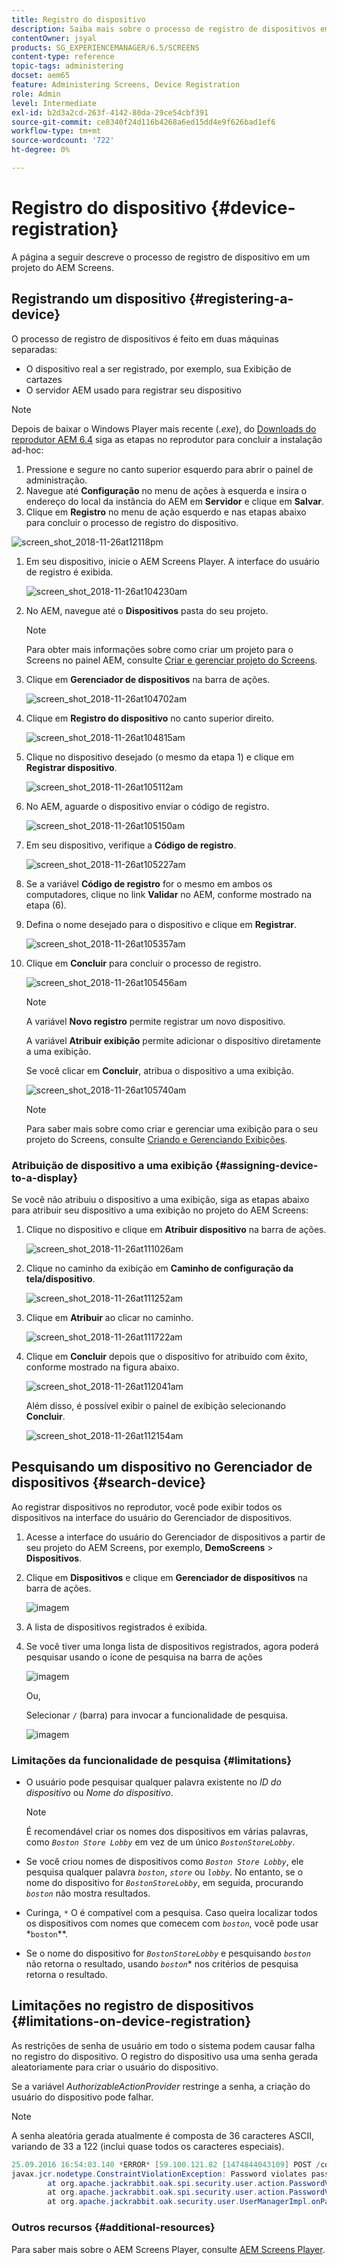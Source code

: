 ```yaml
---
title: Registro do dispositivo
description: Saiba mais sobre o processo de registro de dispositivos em um projeto do AEM Screens.
contentOwner: jsyal
products: SG_EXPERIENCEMANAGER/6.5/SCREENS
content-type: reference
topic-tags: administering
docset: aem65
feature: Administering Screens, Device Registration
role: Admin
level: Intermediate
exl-id: b2d3a2cd-263f-4142-80da-29ce54cbf391
source-git-commit: ce8340f24d116b4268a6ed15dd4e9f626bad1ef6
workflow-type: tm+mt
source-wordcount: '722'
ht-degree: 0%

---
```


# Registro do dispositivo {#device-registration}

A página a seguir descreve o processo de registro de dispositivo em um projeto do AEM Screens.

## Registrando um dispositivo {#registering-a-device}

O processo de registro de dispositivos é feito em duas máquinas separadas:

* O dispositivo real a ser registrado, por exemplo, sua Exibição de cartazes
* O servidor AEM usado para registrar seu dispositivo

>[!NOTE]
>
>Depois de baixar o Windows Player mais recente (*.exe*), do [Downloads do reprodutor AEM 6.4](https://download.macromedia.com/screens/) siga as etapas no reprodutor para concluir a instalação ad-hoc:
>
>1. Pressione e segure no canto superior esquerdo para abrir o painel de administração.
>1. Navegue até **Configuração** no menu de ações à esquerda e insira o endereço do local da instância do AEM em **Servidor** e clique em **Salvar**.
>1. Clique em **Registro** no menu de ação esquerdo e nas etapas abaixo para concluir o processo de registro do dispositivo.
>

![screen_shot_2018-11-26at12118pm](assets/screen_shot_2018-11-26at12118pm.png)

1. Em seu dispositivo, inicie o AEM Screens Player. A interface do usuário de registro é exibida.

   ![screen_shot_2018-11-26at104230am](assets/screen_shot_2018-11-26at104230am.png)

1. No AEM, navegue até o **Dispositivos** pasta do seu projeto.

   >[!NOTE]
   >
   >Para obter mais informações sobre como criar um projeto para o Screens no painel AEM, consulte [Criar e gerenciar projeto do Screens](creating-a-screens-project.md).

1. Clique em **Gerenciador de dispositivos** na barra de ações.

   ![screen_shot_2018-11-26at104702am](assets/screen_shot_2018-11-26at104702am.png)

1. Clique em **Registro do dispositivo** no canto superior direito.

   ![screen_shot_2018-11-26at104815am](assets/screen_shot_2018-11-26at104815am.png)

1. Clique no dispositivo desejado (o mesmo da etapa 1) e clique em **Registrar dispositivo**.

   ![screen_shot_2018-11-26at105112am](assets/screen_shot_2018-11-26at105112am.png)

1. No AEM, aguarde o dispositivo enviar o código de registro.

   ![screen_shot_2018-11-26at105150am](assets/screen_shot_2018-11-26at105150am.png)

1. Em seu dispositivo, verifique a **Código de registro**.

   ![screen_shot_2018-11-26at105227am](assets/screen_shot_2018-11-26at105227am.png)

1. Se a variável **Código de registro** for o mesmo em ambos os computadores, clique no link **Validar** no AEM, conforme mostrado na etapa (6).
1. Defina o nome desejado para o dispositivo e clique em **Registrar**.

   ![screen_shot_2018-11-26at105357am](assets/screen_shot_2018-11-26at105357am.png)

1. Clique em **Concluir** para concluir o processo de registro.

   ![screen_shot_2018-11-26at105456am](assets/screen_shot_2018-11-26at105456am.png)

   >[!NOTE]
   >
   >A variável **Novo registro** permite registrar um novo dispositivo.
   >
   >A variável **Atribuir exibição** permite adicionar o dispositivo diretamente a uma exibição.

   Se você clicar em **Concluir**, atribua o dispositivo a uma exibição.

   ![screen_shot_2018-11-26at105740am](assets/screen_shot_2018-11-26at105740am.png)

   >[!NOTE]
   >
   >Para saber mais sobre como criar e gerenciar uma exibição para o seu projeto do Screens, consulte [Criando e Gerenciando Exibições](managing-displays.md).

### Atribuição de dispositivo a uma exibição {#assigning-device-to-a-display}

Se você não atribuiu o dispositivo a uma exibição, siga as etapas abaixo para atribuir seu dispositivo a uma exibição no projeto do AEM Screens:

1. Clique no dispositivo e clique em **Atribuir dispositivo** na barra de ações.

   ![screen_shot_2018-11-26at111026am](assets/screen_shot_2018-11-26at111026am.png)

1. Clique no caminho da exibição em **Caminho de configuração da tela/dispositivo**.

   ![screen_shot_2018-11-26at111252am](assets/screen_shot_2018-11-26at111252am.png)

1. Clique em **Atribuir** ao clicar no caminho.

   ![screen_shot_2018-11-26at111722am](assets/screen_shot_2018-11-26at111722am.png)

1. Clique em **Concluir** depois que o dispositivo for atribuído com êxito, conforme mostrado na figura abaixo.

   ![screen_shot_2018-11-26at112041am](assets/screen_shot_2018-11-26at112041am.png)

   Além disso, é possível exibir o painel de exibição selecionando **Concluir**.

   ![screen_shot_2018-11-26at112154am](assets/screen_shot_2018-11-26at112154am.png)

## Pesquisando um dispositivo no Gerenciador de dispositivos {#search-device}

Ao registrar dispositivos no reprodutor, você pode exibir todos os dispositivos na interface do usuário do Gerenciador de dispositivos.

1. Acesse a interface do usuário do Gerenciador de dispositivos a partir de seu projeto do AEM Screens, por exemplo, **DemoScreens** > **Dispositivos**.

1. Clique em **Dispositivos** e clique em **Gerenciador de dispositivos** na barra de ações.

   ![imagem](/help/user-guide/assets/device-manager/device-manager-1.png)

1. A lista de dispositivos registrados é exibida.

1. Se você tiver uma longa lista de dispositivos registrados, agora poderá pesquisar usando o ícone de pesquisa na barra de ações

   ![imagem](/help/user-guide/assets/device-manager/device-manager-2.png)

   Ou,

   Selecionar `/` (barra) para invocar a funcionalidade de pesquisa.

   ![imagem](/help/user-guide/assets/device-manager/device-manager-3.png)


### Limitações da funcionalidade de pesquisa {#limitations}

* O usuário pode pesquisar qualquer palavra existente no *ID do dispositivo* ou *Nome do dispositivo*.

  >[!NOTE]
  >É recomendável criar os nomes dos dispositivos em várias palavras, como *`Boston Store Lobby`* em vez de um único *`BostonStoreLobby`*.

* Se você criou nomes de dispositivos como *`Boston Store Lobby`*, ele pesquisa qualquer palavra *`boston`*, *`store`* ou *`lobby`*. No entanto, se o nome do dispositivo for *`BostonStoreLobby`*, em seguida, procurando *`boston`* não mostra resultados.

* Curinga, `*` O é compatível com a pesquisa. Caso queira localizar todos os dispositivos com nomes que comecem com *`boston`*, você pode usar *`boston`**.

* Se o nome do dispositivo for *`BostonStoreLobby`* e pesquisando *`boston`* não retorna o resultado, usando *`boston`** nos critérios de pesquisa retorna o resultado.

## Limitações no registro de dispositivos {#limitations-on-device-registration}

As restrições de senha de usuário em todo o sistema podem causar falha no registro do dispositivo. O registro do dispositivo usa uma senha gerada aleatoriamente para criar o usuário do dispositivo.

Se a variável *AuthorizableActionProvider* restringe a senha, a criação do usuário do dispositivo pode falhar.

>[!NOTE]
>
>A senha aleatória gerada atualmente é composta de 36 caracteres ASCII, variando de 33 a 122 (inclui quase todos os caracteres especiais).

```java
25.09.2016 16:54:03.140 *ERROR* [59.100.121.82 [1474844043109] POST /content/screens/svc/registration HTTP/1.1] com.adobe.cq.screens.device.registration.impl.RegistrationServlet Error during device registration
javax.jcr.nodetype.ConstraintViolationException: Password violates password constraint (^(?=.*\d).{7,9}$).
        at org.apache.jackrabbit.oak.spi.security.user.action.PasswordValidationAction.validatePassword(PasswordValidationAction.java:105)
        at org.apache.jackrabbit.oak.spi.security.user.action.PasswordValidationAction.onPasswordChange(PasswordValidationAction.java:76)
        at org.apache.jackrabbit.oak.security.user.UserManagerImpl.onPasswordChange(UserManagerImpl.java:308)
```

### Outros recursos {#additional-resources}

Para saber mais sobre o AEM Screens Player, consulte [AEM Screens Player](working-with-screens-player.md).
